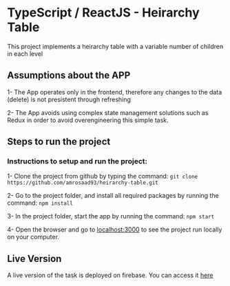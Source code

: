 # TypeScript / ReactJS - Heirarchy Table

This project implements a heirarchy table with a variable number of children in each level

## Assumptions about the APP

1- The App operates only in the frontend, therefore any changes to the data (delete) is not presistent through refreshing

2- The App avoids using complex state management solutions such as Redux in order to avoid overengineering this simple task.

## Steps to run the project

### Instructions to setup and run the project:

1- Clone the project from github by typing the command: `git clone https://github.com/amrosaad93/heirarchy-table.git`

2- Go to the project folder, and install all required packages by running the command: `npm install`

3- In the project folder, start the app by running the command: `npm start`

4- Open the browser and go to [localhost:3000](localhost:3000) to see the project run locally on your computer.

## Live Version

A live version of the task is deployed on firebase. You can access it [here](https://heirarchy-table.web.app/)
